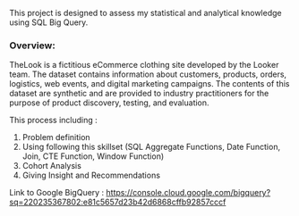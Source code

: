 This project is designed to assess my statistical and analytical knowledge using SQL Big Query.

### Overview:
TheLook is a fictitious eCommerce clothing site developed by the Looker team. 
The dataset contains information about customers, products, orders, logistics, web events, and digital marketing campaigns. 
The contents of this dataset are synthetic and are provided to industry practitioners for the purpose of product discovery, testing, and evaluation.

This process including :
1. Problem definition
2. Using following this skillset (SQL Aggregate Functions, Date Function, Join, CTE Function, Window Function)
3. Cohort Analysis
4. Giving Insight and Recommendations


Link to Google BigQuery :
https://console.cloud.google.com/bigquery?sq=220235367802:e81c5657d23b42d6868cffb92857cccf
